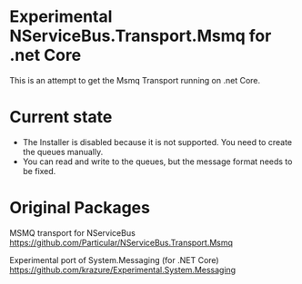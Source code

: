# Experimental NServiceBus.Transport.Msmq for .net Core
This is an attempt to get the Msmq Transport running on .net Core.

# Current state
- The Installer is disabled because it is not supported. You need to create the queues manually.
- You can read and write to the queues, but the message format needs to be fixed.

# Original Packages
MSMQ transport for NServiceBus
https://github.com/Particular/NServiceBus.Transport.Msmq

Experimental port of System.Messaging (for .NET Core)
https://github.com/krazure/Experimental.System.Messaging
